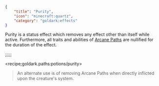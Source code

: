 ```json
{
    "title": "Purity",
    "icon": "minecraft:quartz",
    "category": "goldark:effects"
}
```

Purity is a status effect which removes any effect other than itself while active.
Furthermore, all traits and abilities of [Arcane Paths](^goldark:arcane_paths)
are nullified for the duration of the effect.

;;;;;

<recipe;goldark.paths:potions/purity>

> An alternate use is of removing Arcane Paths
> when directly inflicted upon the creature's system.